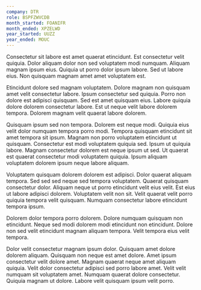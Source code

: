 ```yaml
---
company: DTR
role: BSPFZWVCDB
month_started: FOANIFR
month_ended: XPZELWD
year_started: UUZZ
year_ended: MOUC
---
```


Consectetur sit labore est amet quaerat etincidunt. Est consectetur velit quiquia. Dolor aliquam dolor non sed voluptatem modi numquam. Aliquam magnam ipsum eius. Quiquia ut porro dolor ipsum labore. Sed ut labore eius. Non quisquam magnam amet amet voluptatem est.

Etincidunt dolore sed magnam voluptatem. Dolore magnam non quisquam amet velit consectetur labore. Ipsum consectetur sed quiquia. Porro non dolore est adipisci quisquam. Sed est amet quisquam eius. Labore quiquia dolore dolorem consectetur labore. Est ut neque velit labore dolorem tempora. Dolorem magnam velit quaerat labore dolorem.

Quisquam ipsum sed non tempora. Dolorem est neque modi. Quiquia eius velit dolor numquam tempora porro modi. Tempora quisquam etincidunt sit amet tempora sit ipsum. Magnam non porro voluptatem etincidunt ut quisquam. Consectetur est modi voluptatem quiquia sed. Ipsum ut quiquia labore. Magnam consectetur dolorem est neque ipsum ut sed. Ut quaerat est quaerat consectetur modi voluptatem quiquia. Ipsum aliquam voluptatem dolorem ipsum neque labore aliquam.

Voluptatem quisquam dolorem dolorem est adipisci. Dolor quaerat aliquam tempora. Sed sed sed neque sed tempora voluptatem. Quaerat quisquam consectetur dolor. Aliquam neque ut porro etincidunt velit eius velit. Est eius ut labore adipisci dolorem. Voluptatem velit non sit. Velit quaerat velit porro quiquia tempora velit quisquam. Numquam consectetur labore etincidunt tempora ipsum.

Dolorem dolor tempora porro dolorem. Dolore numquam quisquam non etincidunt. Neque sed modi dolorem modi etincidunt non etincidunt. Dolore non sed velit etincidunt magnam aliquam tempora. Velit tempora eius velit tempora.

Dolor velit consectetur magnam ipsum dolor. Quisquam amet dolore dolorem aliquam. Quisquam non neque est amet dolore. Amet ipsum consectetur velit dolore amet. Magnam quaerat neque amet aliquam quiquia. Velit dolor consectetur adipisci sed porro labore amet. Velit velit numquam sit voluptatem amet. Numquam quaerat dolore consectetur. Quiquia magnam ut dolore. Labore velit quisquam ipsum velit porro.
    